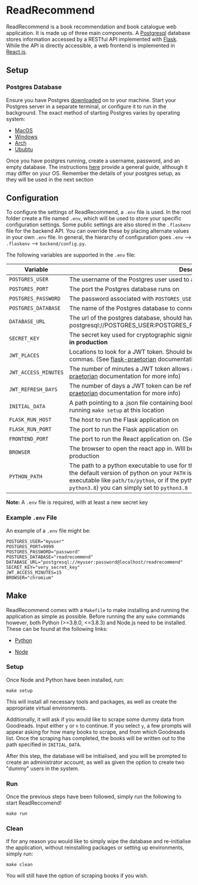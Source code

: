 # ReadRecommend

ReadRecommend is a book recommendation and book catalogue web application. It is made up of three main components. A [Postgresql](https://www.postgresql.org/) database stores information accessed by a RESTful API implemented with [Flask](https://flask.palletsprojects.com/en/1.1.x/). While the API is directly accessible, a web frontend is implemented in [React.js](https://www.postgresql.org/).

## Setup

### Postgres Database

Ensure you have Postgres [downloaded](https://www.postgresql.org/download/) on to your machine.
Start your Postgres server in a separate terminal, or configure it to run in the background. The exact method of starting Postgres varies by operating system:

-   [MacOS](https://chartio.com/resources/tutorials/how-to-start-postgresql-server-on-mac-os-x/)
-   [Windows](https://stackoverflow.com/questions/36629963/how-can-i-start-postgresql-on-windows)
-   [Arch](https://wiki.archlinux.org/index.php/PostgreSQL)
-   [Ububtu](https://www.digitalocean.com/community/tutorials/how-to-install-and-use-postgresql-on-ubuntu-18-04)

Once you have postgres running, create a username, password, and an empty database. The instructions [here](https://medium.com/coding-blocks/creating-user-database-and-adding-access-on-postgresql-8bfcd2f4a91e) provide a general guide, although it may differ on your OS. Remember the details of your postgres setup, as they will be used in the next section

## Configuration

To configure the settings of ReadRecommend, a `.env` file is used. In the root folder create a file named `.env`, which will be used to store your specific configuration settings. Some public settings are also stored in the `.flaskenv` file for the backend API. You can override these by placing alternate values in your own `.env` file. In general, the hierarchy of configuration goes `.env` --> `.flaskenv` --> `backend/config.py`.

The following variables are supported in the `.env` file:

| Variable             | Description                                                  | Default Value                                                |
| -------------------- | ------------------------------------------------------------ | ------------------------------------------------------------ |
| `POSTGRES_USER`      | The username of the Postgres user used to access the database | postgres                                                     |
| `POSTGRES_PORT`      | The port the Postgres database runs on                       | 5432                                                         |
| `POSTGRES_PASSWORD`  | The password associated with `POSTGRES_USER`                 | test123                                                      |
| `POSTGRES_DATABASE`  | The name of the Postgres database to connect to              | test                                                         |
| `DATABASE_URL`       | The url of the postgres database, should have the form postgresql://POSTGRES_USER:POSTGRES_PASSWORD@hostname/POSTGRES_DATABASE | postgresql://postgres:test123@localhost/test                 |
| `SECRET_KEY`         | The secret key used for cryptographic signing of cookies. **Must be changed from default in production** | **Do not use default in production**                         |
| `JWT_PLACES`         | Locations to look for a JWT token. Should be one string, with places seperated by commas. (See [flask-praetorian](https://flask-praetorian.readthedocs.io/en/latest/notes.html) documentation for more info) | cookie,header                                                |
| `JWT_ACCESS_MINUTES` | The number of minutes a JWT token allows access to protected routes. (see [flask-praetorian](https://flask-praetorian.readthedocs.io/en/latest/notes.html) documentation for more info) | 30                                                           |
| `JWT_REFRESH_DAYS`   | The number of days a JWT token can be refreshed once it has expired. (see [flask-praetorian](https://flask-praetorian.readthedocs.io/en/latest/notes.html) documentation for more info) | 7                                                            |
| `INITIAL_DATA`       | A path pointing to a .json file containing book data. Such a file will be autegenerated when running `make setup` at this location | books.json                                                   |
| `FLASK_RUN_HOST`     | The host to run the Flask application on                     | localhost                                                    |
| `FLASK_RUN_PORT`     | The port to run the Flask application on                     | 5000                                                         |
| `FRONTEND_PORT`      | The port to run the React application on. (See [Serve](https://github.com/vercel/serve) documentation for more information) | 3000                                                         |
| `BROWSER`            | The browser to open the react app in. WIll be ignored if application is configured for production | Will use system default browser                              |
| `PYTHON_PATH`        | The path to a python executable to use for the project. Must be `>=3.8.0, <=3.8.3`. Useful if the default version of python on your `PATH` is not compatible. Can either be a full path to the executable like `path/to/python`, or if the python executable is already inm your path (e.g. as `python3.8`) you can simply set to `python3.8` | By default will use the version attatched to `python` in your `PATH` |

**Note:** A `.env` file is required, with at least a new secret key

### Example `.env` File

An example of a `.env` file might be:

```shell
POSTGRES_USER="myuser"
POSTGRES_PORT=9999
POSTGRES_PASSWORD="password"
POSTGRES_DATABASE="readrecommend"
DATABASE_URL="postgresql://myuser:password@localhost/readrecommend"
SECRET_KEY="very_secret_key"
JWT_ACCESS_MINUTES=15
BROWSER="chromium"
```

## Make

ReadRecommend comes with a `Makefile` to make installing and running the application as simple as possible. Before running the any `make` commands however, both Python (>=3.8.0, <=3.8.3) and Node.js need to be installed. These can be found at the following links:

-   [Python](https://www.python.org/downloads/)

-   [Node](https://nodejs.org/en/download/)

### Setup

Once Node and Python have been installed, run:

```shell
make setup
```

This will install all necessary tools and packages, as well as create the appropriate virtual environments.

Additionally, it will ask if you would like to scrape some dummy data from Goodreads. Input either `y` or `n` to continue. If you select `y`, a few prompts will appear asking for how many books to scrape, and from which Goodreads list. Once the scraping has completed, the books will be written out to the path specified in `INITIAL_DATA`.

After this step, the database will be initialised, and you will be prompted to create an administrator account, as well as given the option to create two "dummy" users in the system.

### Run

Once the previous steps have been followed, simply run the following to start ReadReccomend!

```shell
make run
```

### Clean

If for any reason you would like to simply wipe the database and re-initialise the application, without reinstalling packages or setting up environments, simply run:

```shell
make clean
```

You will still have the option of scraping books if you wish.

